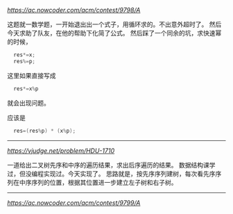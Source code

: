 
*https://ac.nowcoder.com/acm/contest/9798/A*

这题就一数学题，一开始退出出一个式子，用循环求的。不出意外超时了。
然后今天求助了队友，在他的帮助下化简了公式。
然后踩了一个同余的坑，求快速幂的时候，
```C++
  res*=x;
  res%=p;
```
这里如果直接写成
```C++
  res*=x%p
```
就会出现问题。

应该是 
```C++
  res=(res%p) * (x%p);
```

---
*https://vjudge.net/problem/HDU-1710*

一道给出二叉树先序和中序的遍历结果，求出后序遍历的结果。
数据结构课学过，但没编程实现过。今天实现了。
思路就是，按先序序列建树，每次看先序序列在中序序列的位置，根据其位置进一步建立左子树和右子树。

---

*https://ac.nowcoder.com/acm/contest/9799/A*
